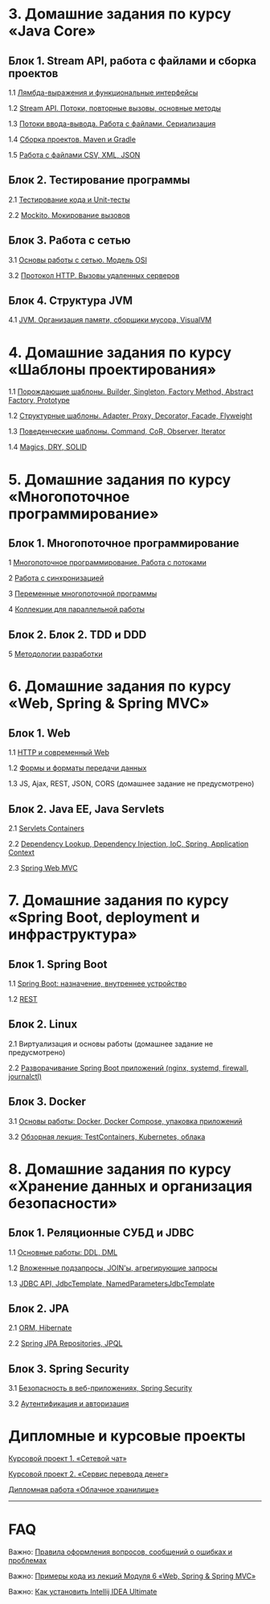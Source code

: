 # 3. Домашние задания по курсу «Java Core»

## Блок 1. Stream API, работа с файлами и сборка проектов

1.1 [Лямбда-выражения и функциональные интерфейсы](./lambda/README.md)

1.2 [Stream API. Потоки, повторные вызовы, основные методы](./streams/README.md)

1.3 [Потоки ввода-вывода. Работа с файлами. Сериализация](./files/README.md)

1.4 [Сборка проектов. Maven и Gradle](./builders/README.md)

1.5 [Работа с файлами CSV, XML, JSON](./special_files/README.md)

## Блок 2. Тестирование программы

2.1 [Тестирование кода и Unit-тесты](https://github.com/netology-code/jd-homeworks/tree/master/junit)

2.2 [Mockito. Мокирование вызовов](https://github.com/netology-code/jd-homeworks/tree/master/mocks)

## Блок 3. Работа с сетью

3.1 [Основы работы с сетью. Модель OSI](https://github.com/netology-code/jd-homeworks/tree/master/network)

3.2 [Протокол HTTP. Вызовы удаленных серверов](https://github.com/netology-code/jd-homeworks/tree/master/http)

## Блок 4. Структура JVM
4.1 [JVM. Организация памяти, сборщики мусора, VisualVM](/jvm)


# 4. Домашние задания по курсу «Шаблоны проектирования»

1.1 [Порождающие шаблоны. Builder, Singleton, Factory Method, Abstract Factory, Prototype](./creational/README.md)

1.2 [Структурные шаблоны. Adapter, Proxy, Decorator, Facade, Flyweight](./structural/README.md)

1.3 [Поведенческие шаблоны. Command, CoR, Observer, Iterator](./behave/README.md)

1.4 [Magics, DRY, SOLID](./solid/README.md)


# 5. Домашние задания по курсу «Многопоточное программирование»

## Блок 1. Многопоточное программирование

1 [Многопоточное программирование. Работа с потоками](https://github.com/netology-code/jd-homeworks/blob/video/multithreading/README.md)

2 [Работа с синхронизацией](https://github.com/netology-code/jd-homeworks/tree/video/synchronization/README.md)

3 [Переменные многопоточной программы](https://github.com/netology-code/jd-homeworks/tree/video/volatile/README.md)

4 [Коллекции для параллельной работы](https://github.com/netology-code/jd-homeworks/tree/video/concurrent_collections/README.md)

## Блок 2. Блок 2. TDD и DDD

5 [Методологии разработки](https://github.com/netology-code/jd-homeworks/tree/video/tdd_ddd/README.md)


# 6. Домашние задания по курсу «Web, Spring & Spring MVC»

## Блок 1. Web

1.1 [HTTP и современный Web](https://github.com/netology-code/jspr-homeworks/tree/master/01_web)

1.2 [Формы и форматы передачи данных](https://github.com/netology-code/jspr-homeworks/tree/master/02_forms)

1.3 JS, Ajax, REST, JSON, CORS (домашнее задание не предусмотрено)

## Блок 2. Java EE, Java Servlets

2.1 [Servlets Containers](https://github.com/netology-code/jspr-homeworks/tree/master/04_servlets)

2.2 [Dependency Lookup, Dependency Injection, IoC, Spring, Application Context](https://github.com/netology-code/jspr-homeworks/tree/master/05_di)

2.3 [Spring Web MVC](https://github.com/netology-code/jspr-homeworks/tree/master/06_mvc)


# 7. Домашние задания по курсу «Spring Boot, deployment и инфраструктура»

## Блок 1. Spring Boot

1.1 [Spring Boot: назначение, внутреннее устройство](https://github.com/netology-code/jd-homeworks/tree/master/spring_boot)

1.2 [REST](https://github.com/netology-code/jd-homeworks/tree/master/spring_boot_rest)

## Блок 2. Linux

2.1 Виртуализация и основы работы (домашнее задание не предусмотрено)

2.2 [Разворачивание Spring Boot приложений (nginx, systemd, firewall, journalctl)](https://github.com/netology-code/jd-homeworks/tree/master/linux)

## Блок 3. Docker

3.1 [Основы работы: Docker, Docker Compose, упаковка приложений](https://github.com/netology-code/jd-homeworks/tree/master/docker)

3.2 [Обзорная лекция: TestContainers, Kubernetes, облака](https://github.com/netology-code/jd-homeworks/tree/master/containers)


# 8. Домашние задания по курсу «Хранение данных и организация безопасности»

## Блок 1. Реляционные СУБД и JDBC

1.1 [Основные работы: DDL, DML](https://github.com/netology-code/jd-homeworks/tree/master/sql-basic)

1.2 [Вложенные подзапросы, JOIN'ы, агрегирующие запросы](https://github.com/netology-code/jd-homeworks/tree/master/sql-agg)

1.3 [JDBC API, JdbcTemplate, NamedParametersJdbcTemplate](https://github.com/netology-code/jd-homeworks/tree/master/jdbc)

## Блок 2. JPA

2.1 [ORM, Hibernate](https://github.com/netology-code/jd-homeworks/tree/master/hibernate)

2.2 [Spring JPA Repositories, JPQL](https://github.com/netology-code/jd-homeworks/tree/master/spring-jpa)

## Блок 3. Spring Security

3.1 [Безопасность в веб-приложениях, Spring Security](https://github.com/netology-code/jd-homeworks/tree/master/spring_security)

3.2 [Аутентификация и авторизация](https://github.com/netology-code/jd-homeworks/tree/master/spring_method_security)


# Дипломные и курсовые проекты

[Курсовой проект 1. «Сетевой чат»](./diploma/networkchat.md)

[Курсовой проект 2. «Сервис перевода денег»](./diploma/moneytransferservice.md)

[Дипломная работа «Облачное хранилище»](diploma/cloudservice.md)


---

# FAQ

Важно: [Правила оформления вопросов, сообщений о ошибках и проблемах](https://github.com/netology-code/jspr-homeworks/blob/master/report-requirements.md)

Важно: [Примеры кода из лекций Модуля 6 «Web, Spring & Spring MVC»](https://github.com/netology-code/jspr-code)

Важно: [Как установить Intellij IDEA Ultimate](https://github.com/netology-code/jspr-homeworks/blob/master/idea-installation.md)
